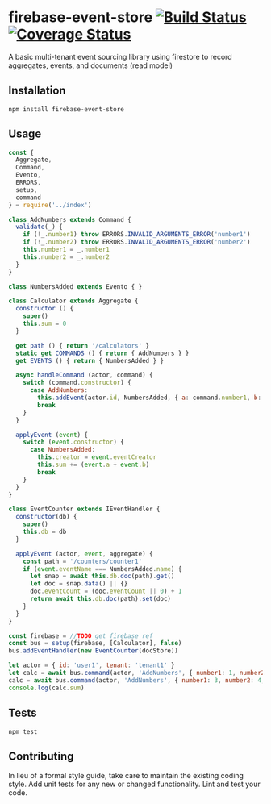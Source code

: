 firebase-event-store [![Build Status](https://travis-ci.org/Rotorsoft/firebase-event-store.svg?branch=master)](https://travis-ci.org/Rotorsoft/firebase-event-store) [![Coverage Status](https://coveralls.io/repos/github/Rotorsoft/firebase-event-store/badge.svg?branch=master)](https://coveralls.io/github/Rotorsoft/firebase-event-store?branch=master)
=========

A basic multi-tenant event sourcing library using firestore to record aggregates, events, and documents (read model)

## Installation

  `npm install firebase-event-store`

## Usage

```javascript
const {
  Aggregate,
  Command,
  Evento,
  ERRORS,
  setup,
  command
} = require('../index')

class AddNumbers extends Command {
  validate(_) {
    if (!_.number1) throw ERRORS.INVALID_ARGUMENTS_ERROR('number1')
    if (!_.number2) throw ERRORS.INVALID_ARGUMENTS_ERROR('number2')
    this.number1 = _.number1
    this.number2 = _.number2
  }
}

class NumbersAdded extends Evento { }

class Calculator extends Aggregate {
  constructor () {
    super()
    this.sum = 0
  }

  get path () { return '/calculators' }
  static get COMMANDS () { return { AddNumbers } }
  get EVENTS () { return { NumbersAdded } }

  async handleCommand (actor, command) {
    switch (command.constructor) {
      case AddNumbers:
        this.addEvent(actor.id, NumbersAdded, { a: command.number1, b: command.number2 })
        break
    }
  }

  applyEvent (event) {
    switch (event.constructor) {
      case NumbersAdded:
        this.creator = event.eventCreator
        this.sum += (event.a + event.b)
        break
    }
  }
}

class EventCounter extends IEventHandler {
  constructor(db) {
    super()
    this.db = db
  }

  applyEvent (actor, event, aggregate) {
    const path = '/counters/counter1'
    if (event.eventName === NumbersAdded.name) {
      let snap = await this.db.doc(path).get()
      let doc = snap.data() || {}
      doc.eventCount = (doc.eventCount || 0) + 1
      return await this.db.doc(path).set(doc)
    }
  }
}

const firebase = //TODO get firebase ref
const bus = setup(firebase, [Calculator], false)
bus.addEventHandler(new EventCounter(docStore))

let actor = { id: 'user1', tenant: 'tenant1' }
let calc = await bus.command(actor, 'AddNumbers', { number1: 1, number2: 2, aggregateId: 'calc1' })
calc = await bus.command(actor, 'AddNumbers', { number1: 3, number2: 4, aggregateId: calc.aggregateId, expectedVersion: calc.aggregateVersion })
console.log(calc.sum)
```

## Tests

  `npm test`

## Contributing

In lieu of a formal style guide, take care to maintain the existing coding style. Add unit tests for any new or changed functionality. Lint and test your code.
